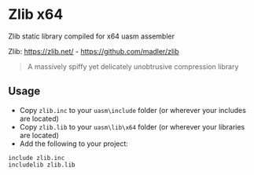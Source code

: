 # Zlib x64

Zlib static library compiled for x64 uasm assembler 

Zlib: https://zlib.net/ - https://github.com/madler/zlib

> A massively spiffy yet delicately unobtrusive compression library


## Usage

* Copy `zlib.inc` to your `uasm\include` folder (or wherever your includes are located)
* Copy `zlib.lib` to your `uasm\lib\x64` folder (or wherever your libraries are located)
* Add the following to your project:
```assembly
include zlib.inc
includelib zlib.lib
```